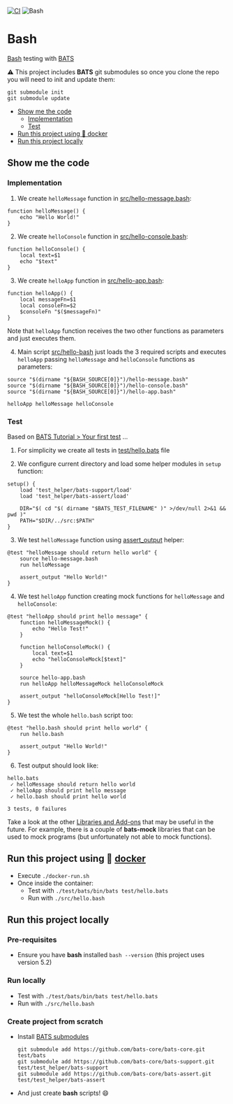 [![CI](https://github.com/rogervinas/tests-everywhere/actions/workflows/bash.yml/badge.svg)](https://github.com/rogervinas/tests-everywhere/actions/workflows/bash.yml)
![Bash](https://img.shields.io/badge/Bash-5.2-blue?labelColor=black)

# Bash

[Bash](https://www.gnu.org/software/bash/) testing with [BATS](https://bats-core.readthedocs.io/en/stable/#)

⚠️ This project includes **BATS** git submodules so once you clone the repo you will need to init and update them:
```
git submodule init
git submodule update
```

* [Show me the code](#show-me-the-code)
  * [Implementation](#implementation)
  * [Test](#test)
* [Run this project using 🐳 docker](#run-this-project-using--docker)
* [Run this project locally](#run-this-project-locally)

## Show me the code

### Implementation

1) We create `helloMessage` function in [src/hello-message.bash](src/hello-message.bash):
```shell
function helloMessage() {
    echo "Hello World!"
}
```

2) We create `helloConsole` function in [src/hello-console.bash](src/hello-console.bash):
```shell
function helloConsole() {
    local text=$1
    echo "$text"
}
```

3) We create `helloApp` function in [src/hello-app.bash](src/hello-app.bash):
```shell
function helloApp() {
    local messageFn=$1
    local consoleFn=$2
    $consoleFn "$($messageFn)"
}
```

Note that `helloApp` function receives the two other functions as parameters and just executes them.

4) Main script [src/hello-bash](src/hello.bash) just loads the 3 required scripts and executes `helloApp` passing `helloMessage` and `helloConsole` functions as parameters:
```shell
source "$(dirname "${BASH_SOURCE[0]}")/hello-message.bash"
source "$(dirname "${BASH_SOURCE[0]}")/hello-console.bash"
source "$(dirname "${BASH_SOURCE[0]}")/hello-app.bash"

helloApp helloMessage helloConsole
```

### Test

Based on [BATS Tutorial > Your first test](https://bats-core.readthedocs.io/en/stable/tutorial.html#your-first-test) ...

1) For simplicity we create all tests in [test/hello.bats](test/hello.bats) file

2) We configure current directory and load some helper modules in `setup` function:
```shell
setup() {
    load 'test_helper/bats-support/load'
    load 'test_helper/bats-assert/load'

    DIR="$( cd "$( dirname "$BATS_TEST_FILENAME" )" >/dev/null 2>&1 && pwd )"
    PATH="$DIR/../src:$PATH"
}
```

3) We test `helloMessage` function using [assert_output](https://github.com/bats-core/bats-assert#assert_output) helper:
```shell
@test "helloMessage should return hello world" {
    source hello-message.bash
    run helloMessage

    assert_output "Hello World!"
}
```

4) We test `helloApp` function creating mock functions for `helloMessage` and `helloConsole`:
```shell
@test "helloApp should print hello message" {
    function helloMessageMock() {
        echo "Hello Test!"
    }

    function helloConsoleMock() {
        local text=$1
        echo "helloConsoleMock[$text]"
    }

    source hello-app.bash
    run helloApp helloMessageMock helloConsoleMock

    assert_output "helloConsoleMock[Hello Test!]"
}
```

5) We test the whole `hello.bash` script too:
```shell
@test "hello.bash should print hello world" {
    run hello.bash

    assert_output "Hello World!"
}
```

6) Test output should look like:
```
hello.bats
 ✓ helloMessage should return hello world
 ✓ helloApp should print hello message
 ✓ hello.bash should print hello world

3 tests, 0 failures
```

Take a look at the other [Libraries and Add-ons](https://bats-core.readthedocs.io/en/stable/writing-tests.html#libraries-and-add-ons) that may be useful in the future. For example, there is a couple of **bats-mock** libraries that can be used to mock programs (but unfortunately not able to mock functions).

## Run this project using 🐳 [docker](https://www.docker.com/)
* Execute `./docker-run.sh`
* Once inside the container:
  * Test with `./test/bats/bin/bats test/hello.bats`
  * Run with `./src/hello.bash`

## Run this project locally

### Pre-requisites
* Ensure you have **bash** installed `bash --version` (this project uses version 5.2)

### Run locally
* Test with `./test/bats/bin/bats test/hello.bats`
* Run with `./src/hello.bash`

### Create project from scratch
* Install [BATS submodules](https://bats-core.readthedocs.io/en/stable/tutorial.html#quick-installation)
  ```
  git submodule add https://github.com/bats-core/bats-core.git test/bats
  git submodule add https://github.com/bats-core/bats-support.git test/test_helper/bats-support
  git submodule add https://github.com/bats-core/bats-assert.git test/test_helper/bats-assert
  ```
* And just create **bash** scripts! 😄
